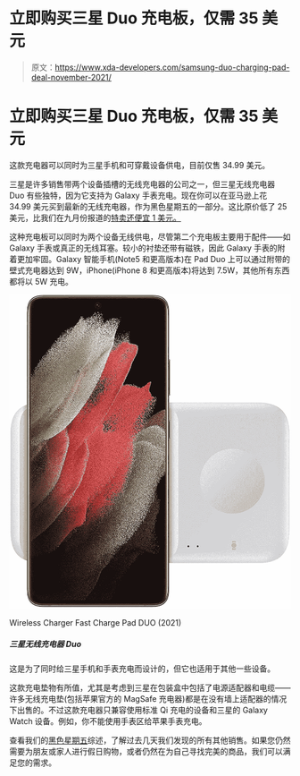 # 立即购买三星 Duo 充电板，仅需 35 美元

> 原文：<https://www.xda-developers.com/samsung-duo-charging-pad-deal-november-2021/>

# 立即购买三星 Duo 充电板，仅需 35 美元

这款充电器可以同时为三星手机和可穿戴设备供电，目前仅售 34.99 美元。

三星是许多销售带两个设备插槽的无线充电器的公司之一，但三星无线充电器 Duo 有些独特，因为它支持为 Galaxy 手表充电。现在你可以在亚马逊上花 34.99 美元买到最新的无线充电器，作为黑色星期五的一部分。这比原价低了 25 美元，比我们在九月份报道的[特卖还便宜 1 美元。](https://www.xda-developers.com/get-the-samsung-pad-duo-charger-for-just-36-today/)

这种充电板可以同时为两个设备无线供电，尽管第二个充电板主要用于配件——如 Galaxy 手表或真正的无线耳塞。较小的衬垫还带有磁铁，因此 Galaxy 手表的附着更加牢固。Galaxy 智能手机(Note5 和更高版本)在 Pad Duo 上可以通过附带的壁式充电器达到 9W，iPhone(iPhone 8 和更高版本)将达到 7.5W，其他所有东西都将以 5W 充电。

 <picture>![This is built to charge a Samsung phone and watch at the same time, but it also works with some other devices.](img/f1ab7eaf96393aa85d17c8b39c30f36c.png)</picture> 

Wireless Charger Fast Charge Pad DUO (2021)

##### 三星无线充电器 Duo

这是为了同时给三星手机和手表充电而设计的，但它也适用于其他一些设备。

这款充电垫物有所值，尤其是考虑到三星在包装盒中包括了电源适配器和电缆——许多无线充电垫(包括苹果官方的 MagSafe 充电器)都是在没有墙上适配器的情况下出售的。不过这款充电器只兼容使用标准 Qi 充电的设备和三星的 Galaxy Watch 设备。例如，你不能使用手表区给苹果手表充电。

查看我们的[黑色星期五](https://www.xda-developers.com/black-friday/)综述，了解过去几天我们发现的所有其他销售。如果您仍然需要为朋友或家人进行假日购物，或者仍然在为自己寻找完美的商品，我们可以满足您的需求。